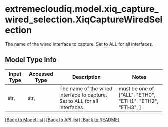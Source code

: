 # extremecloudiq.model.xiq_capture_wired_selection.XiqCaptureWiredSelection

The name of the wired interface to capture. Set to ALL for all interfaces.

## Model Type Info
Input Type | Accessed Type | Description | Notes
------------ | ------------- | ------------- | -------------
str,  | str,  | The name of the wired interface to capture. Set to ALL for all interfaces. | must be one of ["ALL", "ETH0", "ETH1", "ETH2", "ETH3", ] 

[[Back to Model list]](../../README.md#documentation-for-models) [[Back to API list]](../../README.md#documentation-for-api-endpoints) [[Back to README]](../../README.md)

